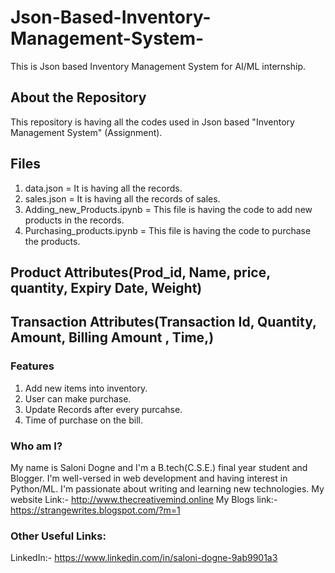 # Json-Based-Inventory-Management-System-
This is Json based Inventory Management System for AI/ML internship.

## About the Repository
This repository is having all the codes used in Json based "Inventory Management System" (Assignment).

## Files
1. data.json = It is having all the records.
2. sales.json = It is having all the records of sales.
3. Adding_new_Products.ipynb = This file is having the code to add new products in the records.
4. Purchasing_products.ipynb = This file is having the code to purchase the products.

## Product Attributes(Prod_id, Name, price, quantity, Expiry Date, Weight)
## Transaction Attributes(Transaction Id, Quantity, Amount, Billing Amount , Time,) 

### Features
1. Add new items into inventory.
2. User can make purchase.
3. Update Records after every purcahse.
4. Time of purchase on the bill.



### Who am I?
My name is Saloni Dogne and I'm a B.tech(C.S.E.) final year student and Blogger. I'm well-versed in web development and having interest in Python/ML. I'm passionate about writing and learning new technologies.
 My website Link:- http://www.thecreativemind.online
 My Blogs link:- https://strangewrites.blogspot.com/?m=1

### Other Useful Links:
LinkedIn:- https://www.linkedin.com/in/saloni-dogne-9ab9901a3 


